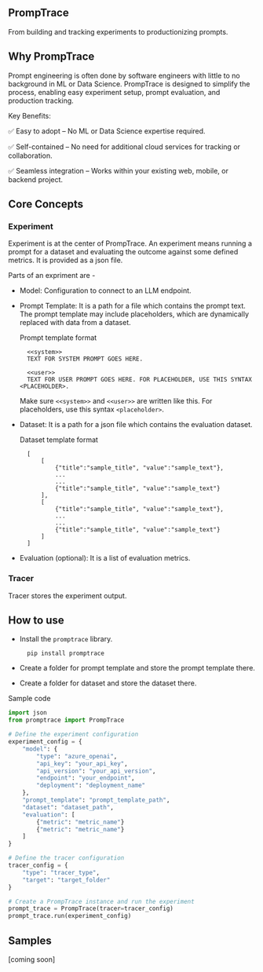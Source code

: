 ## PrompTrace

From building and tracking experiments to productionizing prompts.

## Why PrompTrace

Prompt engineering is often done by software engineers with little to no background in ML or Data Science. PrompTrace is designed to simplify the process, enabling easy experiment setup, prompt evaluation, and production tracking.

Key Benefits:

✅ Easy to adopt – No ML or Data Science expertise required.

✅ Self-contained – No need for additional cloud services for tracking or collaboration.

✅ Seamless integration – Works within your existing web, mobile, or backend project.

## Core Concepts
### Experiment
Experiment is at the center of PrompTrace. An experiment means running a prompt for a dataset and evaluating the outcome against some defined metrics. It is provided as a json file.

Parts of an expriment are -

- Model: Configuration to connect to an LLM endpoint.
- Prompt Template: It is a path for a file which contains the prompt text. The prompt template may include placeholders, which are dynamically replaced with data from a dataset.

    Prompt template format

        <<system>>
        TEXT FOR SYSTEM PROMPT GOES HERE.

        <<user>>
        TEXT FOR USER PROMPT GOES HERE. FOR PLACEHOLDER, USE THIS SYNTAX <PLACEHOLDER>.

    Make sure `<<system>>` and `<<user>>` are written like this. For placeholders, use this syntax `<placeholder>`.
- Dataset: It is a path for a json file which contains the evaluation dataset. 

    Dataset template format

        [
            [
                {"title":"sample_title", "value":"sample_text"}, 
                ...
                ...
                {"title":"sample_title", "value":"sample_text"}
            ],
            [
                {"title":"sample_title", "value":"sample_text"}, 
                ...
                ...
                {"title":"sample_title", "value":"sample_text"}
            ]
        ]
- Evaluation (optional): It is a list of evaluation metrics. 
### Tracer
Tracer stores the experiment output.

## How to use
- Install the `promptrace` library.

        pip install promptrace
- Create a folder for prompt template and store the prompt template there.
- Create a folder for dataset and store the dataset there.

Sample code

```python
import json
from promptrace import PrompTrace

# Define the experiment configuration
experiment_config = {
    "model": {
        "type": "azure_openai",
        "api_key": "your_api_key",
        "api_version": "your_api_version",
        "endpoint": "your_endpoint",
        "deployment": "deployment_name"
    },
    "prompt_template": "prompt_template_path",
    "dataset": "dataset_path",
    "evaluation": [
        {"metric": "metric_name"}
        {"metric": "metric_name"}
    ]
}

# Define the tracer configuration
tracer_config = {
    "type": "tracer_type",
    "target": "target_folder"
}

# Create a PrompTrace instance and run the experiment
prompt_trace = PrompTrace(tracer=tracer_config)
prompt_trace.run(experiment_config)
```

## Samples
[coming soon]